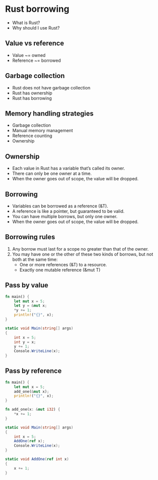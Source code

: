 # Rust borrowing

- What is Rust?
- Why should I use Rust?

## Value vs reference

- Value ~= owned
- Reference ~= borrowed

## Garbage collection

- Rust does not have garbage collection
- Rust has ownership
- Rust has borrowing

## Memory handling strategies

- Garbage collection
- Manual memory management
- Reference counting
- Ownership

## Ownership

- Each value in Rust has a variable that’s called its owner.
- There can only be one owner at a time.
- When the owner goes out of scope, the value will be dropped.

## Borrowing

- Variables can be borrowed as a reference (&T).
- A reference is like a pointer, but guaranteed to be valid.
- You can have multiple borrows, but only one owner.
- When the owner goes out of scope, the value will be dropped.

## Borrowing rules

1. Any borrow must last for a scope no greater than that of the owner.
2. You may have one or the other of these two kinds of borrows, but not both at the same time:
   - One or more references (&T) to a resource.
   - Exactly one mutable reference (&mut T)

## Pass by value

```rust
fn main() {
    let mut x = 5;
    let y = &mut x;
    *y += 1;
    println!("{}", x);
}
```

```csharp
static void Main(string[] args)
{
    int x = 5;
    int y = x;
    y += 1;
    Console.WriteLine(x);
}
```

## Pass by reference

```rust
fn main() {
    let mut x = 5;
    add_one(&mut x);
    println!("{}", x);
}

fn add_one(x: &mut i32) {
    *x += 1;
}
```

```csharp
static void Main(string[] args)
{
    int x = 5;
    AddOne(ref x);
    Console.WriteLine(x);
}

static void AddOne(ref int x)
{
    x += 1;
}
```

